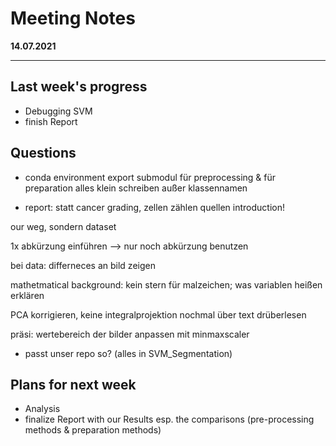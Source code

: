 # Meeting Notes
**14.07.2021**

---

## Last week's progress
- Debugging SVM
- finish Report

## Questions
- conda environment export
  submodul für preprocessing & für preparation
  alles klein schreiben außer klassennamen
  
- report: statt cancer grading, zellen zählen
  quellen introduction!
  
our weg, sondern dataset

1x abkürzung einführen --> nur noch abkürzung benutzen

bei data: differneces an bild zeigen

mathetmatical background: kein stern für malzeichen; was variablen heißen erklären

PCA korrigieren, keine integralprojektion nochmal über text drüberlesen

präsi: wertebereich der bilder anpassen mit minmaxscaler

- passt unser repo so? (alles in SVM_Segmentation)

## Plans for next week
- Analysis
- finalize Report with our Results esp. the comparisons (pre-processing methods & preparation methods)
